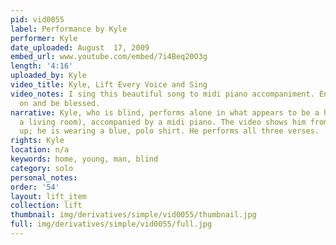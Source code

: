 ```yaml
---
pid: vid0055
label: Performance by Kyle
performer: Kyle
date_uploaded: August  17, 2009
embed_url: www.youtube.com/embed/7i4Beq20O3g
length: '4:16'
uploaded_by: Kyle
video_title: Kyle, Lift Every Voice and Sing
video_notes: I sing this beautiful song to midi piano accompaniment. Enjoy, pass it
  on and be blessed.
narrative: Kyle, who is blind, performs alone in what appears to be a home space (possibly
  a living room), accompanied by a midi piano. The video shows him from the shoulders
  up; he is wearing a blue, polo shirt. He performs all three verses.
rights: Kyle
location: n/a
keywords: home, young, man, blind
category: solo
personal_notes: 
order: '54'
layout: lift_item
collection: lift
thumbnail: img/derivatives/simple/vid0055/thumbnail.jpg
full: img/derivatives/simple/vid0055/full.jpg
---
```


